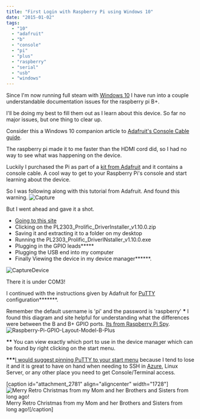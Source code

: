 ```yaml
---
title: "First Login with Raspberry Pi using Windows 10"
date: "2015-01-02"
tags: 
  - "10"
  - "adafruit"
  - "b"
  - "console"
  - "pi"
  - "plus"
  - "raspberry"
  - "serial"
  - "usb"
  - "windows"
---
```


Since I'm now running full steam with [Windows 10](http://windows.microsoft.com/en-us/windows/preview "Free! ") I have run into a couple understandable documentation issues for the raspberry pi B+.

I'll be doing my best to fill them out as I learn about this device. So far no major issues, but one thing to clear up.

Consider this a Windows 10 companion article to [Adafruit's Console Cable guide](https://learn.adafruit.com/adafruits-raspberry-pi-lesson-5-using-a-console-cable/overview "Adafruit!").

The raspberry pi made it to me faster than the HDMI cord did, so I had no way to see what was happening on the device.

Luckily I purchased the Pi as part of a [kit from Adafruit](http://www.adafruit.com/products/2125 "100 Bucks! ") and it contains a console cable. A cool way to get to your Raspberry Pi's console and start learning about the device.

So I was following along with this tutorial from Adafruit. And found this warning. ![Capture](images/Capture.png)

But I went ahead and gave it a shot.

- [Going to this site](http://www.prolific.com.tw/US/ShowProduct.aspx?p_id=225&pcid=41 "Prolific Drivers")
- Clicking on the PL2303\_Prolific\_DriverInstaller\_v1.10.0.zip
- Saving it and extracting it to a folder on my desktop
- Running the PL2303\_Prolific\_DriverINstaller\_v1.10.0.exe
- Plugging in the GPIO leads**\***
- Plugging the USB end into my computer
- Finally Viewing the device in my device manager**\*\***.

![CaptureDevice](images/CaptureDevice.png)

There it is under COM3!

I continued with the instructions given by Adafruit for [PuTTY](http://www.putty.org/ "Putty Download Page") configuration**\*\*\***.

Remember the default username is 'pi' and the password is 'raspberry' **\*** I found this diagram and site helpful for understanding what the differences were between the B and B+ GPIO ports. [Its from Raspberry Pi Spy](http://www.raspberrypi-spy.co.uk/2014/07/raspberry-pi-b-gpio-header-details-and-pinout/ "Diagrams are Good"). ![Raspberry-Pi-GPIO-Layout-Model-B-Plus](images/Raspberry-Pi-GPIO-Layout-Model-B-Plus-313x1024.png)

**\*\*** You can view exactly which port to use in the device manager which can be found by right clicking on the start menu.

**\*\*\***[I would suggest pinning PuTTY to your start menu](http://timmyreilly.azurewebsites.net/pin-putty-exe-to-start-menu/ "Pin Putty.exe to Start Menu In Windows 10") because I tend to lose it and it is great to have on hand when needing to SSH in [Azure](http://azure.microsoft.com/en-us/ "Azure Home Page"), Linux Server, or any other place you need to get Console/Terminal access.

\[caption id="attachment\_2781" align="aligncenter" width="1728"\]![Merry Retro Christmas from my Mom and her Brothers and Sisters from long ago!](images/SCAN0322.jpg) Merry Retro Christmas from my Mom and her Brothers and Sisters from long ago!\[/caption\]

